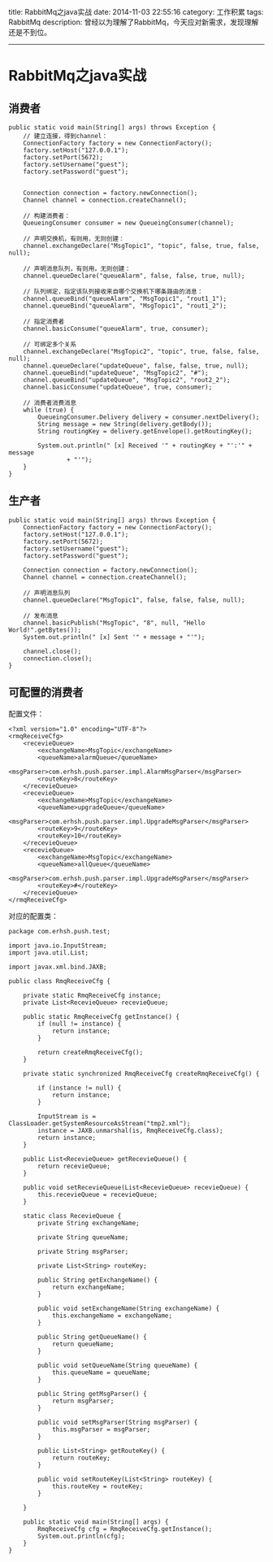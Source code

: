title: RabbitMq之java实战
date: 2014-11-03 22:55:16 
category: 工作积累
tags: RabbitMq
description: 曾经以为理解了RabbitMq，今天应对新需求，发现理解还是不到位。

---

# RabbitMq之java实战 #

## 消费者 ##
	public static void main(String[] args) throws Exception {
		// 建立连接，得到channel：
		ConnectionFactory factory = new ConnectionFactory();
		factory.setHost("127.0.0.1");
		factory.setPort(5672);
		factory.setUsername("guest");
		factory.setPassword("guest");
	
	
		Connection connection = factory.newConnection();
		Channel channel = connection.createChannel();
	
		// 构建消费者：
		QueueingConsumer consumer = new QueueingConsumer(channel);

		// 声明交换机，有则用，无则创建：
		channel.exchangeDeclare("MsgTopic1", "topic", false, true, false, null);

		// 声明消息队列，有则用，无则创建：
		channel.queueDeclare("queueAlarm", false, false, true, null);

		// 队列绑定，指定该队列接收来自哪个交换机下哪条路由的消息：
		channel.queueBind("queueAlarm", "MsgTopic1", "rout1_1");
		channel.queueBind("queueAlarm", "MsgTopic1", "rout1_2");

		// 指定消费者
		channel.basicConsume("queueAlarm", true, consumer);

		// 可绑定多个关系
		channel.exchangeDeclare("MsgTopic2", "topic", true, false, false, null);
		channel.queueDeclare("updateQueue", false, false, true, null);
		channel.queueBind("updateQueue", "MsgTopic2", "#");
		channel.queueBind("updateQueue", "MsgTopic2", "rout2_2");
		channel.basicConsume("updateQueue", true, consumer);

		// 消费者消费消息
		while (true) {
			QueueingConsumer.Delivery delivery = consumer.nextDelivery();
			String message = new String(delivery.getBody());
			String routingKey = delivery.getEnvelope().getRoutingKey();

			System.out.println(" [x] Received '" + routingKey + "':'" + message
					+ "'");
		}
	}

## 生产者 ##

	public static void main(String[] args) throws Exception {
		ConnectionFactory factory = new ConnectionFactory();
		factory.setHost("127.0.0.1");
		factory.setPort(5672);
		factory.setUsername("guest");
		factory.setPassword("guest");
		
		Connection connection = factory.newConnection();
		Channel channel = connection.createChannel();

		// 声明消息队列
		channel.queueDeclare("MsgTopic1", false, false, false, null);

		// 发布消息
		channel.basicPublish("MsgTopic", "8", null, "Hello World!".getBytes());
		System.out.println(" [x] Sent '" + message + "'");

		channel.close();
		connection.close();
	}


## 可配置的消费者 ##

配置文件：

	<?xml version="1.0" encoding="UTF-8"?>
	<rmqReceiveCfg>
		<recevieQueue>
			<exchangeName>MsgTopic</exchangeName>
			<queueName>alarmQueue</queueName>
			<msgParser>com.erhsh.push.parser.impl.AlarmMsgParser</msgParser>
			<routeKey>8</routeKey>
		</recevieQueue>
		<recevieQueue>
			<exchangeName>MsgTopic</exchangeName>
			<queueName>upgradeQueue</queueName>
			<msgParser>com.erhsh.push.parser.impl.UpgradeMsgParser</msgParser>
			<routeKey>9</routeKey>
			<routeKey>10</routeKey>
		</recevieQueue>
		<recevieQueue>
			<exchangeName>MsgTopic</exchangeName>
			<queueName>allQueue</queueName>
			<msgParser>com.erhsh.push.parser.impl.UpgradeMsgParser</msgParser>
			<routeKey>#</routeKey>
		</recevieQueue>
	</rmqReceiveCfg>

对应的配置类：

	package com.erhsh.push.test;
	
	import java.io.InputStream;
	import java.util.List;
	
	import javax.xml.bind.JAXB;
	
	public class RmqReceiveCfg {
	
		private static RmqReceiveCfg instance;
		private List<RecevieQueue> recevieQueue;
	
		public static RmqReceiveCfg getInstance() {
			if (null != instance) {
				return instance;
			}
	
			return createRmqReceiveCfg();
		}
	
		private static synchronized RmqReceiveCfg createRmqReceiveCfg() {
	
			if (instance != null) {
				return instance;
			}
	
			InputStream is = ClassLoader.getSystemResourceAsStream("tmp2.xml");
			instance = JAXB.unmarshal(is, RmqReceiveCfg.class);
			return instance;
		}
	
		public List<RecevieQueue> getRecevieQueue() {
			return recevieQueue;
		}
	
		public void setRecevieQueue(List<RecevieQueue> recevieQueue) {
			this.recevieQueue = recevieQueue;
		}
	
		static class RecevieQueue {
			private String exchangeName;
	
			private String queueName;
	
			private String msgParser;
	
			private List<String> routeKey;
	
			public String getExchangeName() {
				return exchangeName;
			}
	
			public void setExchangeName(String exchangeName) {
				this.exchangeName = exchangeName;
			}
	
			public String getQueueName() {
				return queueName;
			}
	
			public void setQueueName(String queueName) {
				this.queueName = queueName;
			}
	
			public String getMsgParser() {
				return msgParser;
			}
	
			public void setMsgParser(String msgParser) {
				this.msgParser = msgParser;
			}
	
			public List<String> getRouteKey() {
				return routeKey;
			}
	
			public void setRouteKey(List<String> routeKey) {
				this.routeKey = routeKey;
			}
	
		}
	
		public static void main(String[] args) {
			RmqReceiveCfg cfg = RmqReceiveCfg.getInstance();
			System.out.println(cfg);
		}
	}
